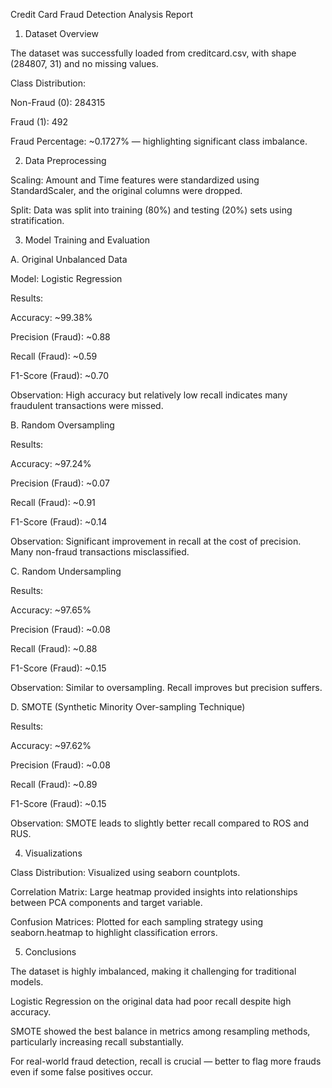 Credit Card Fraud Detection Analysis Report

1. Dataset Overview

The dataset was successfully loaded from creditcard.csv, with shape (284807, 31) and no missing values.

Class Distribution:

Non-Fraud (0): 284315

Fraud (1): 492

Fraud Percentage: ~0.1727% — highlighting significant class imbalance.

2. Data Preprocessing

Scaling: Amount and Time features were standardized using StandardScaler, and the original columns were dropped.

Split: Data was split into training (80%) and testing (20%) sets using stratification.

3. Model Training and Evaluation

A. Original Unbalanced Data

Model: Logistic Regression

Results:

Accuracy: ~99.38%

Precision (Fraud): ~0.88

Recall (Fraud): ~0.59

F1-Score (Fraud): ~0.70

Observation: High accuracy but relatively low recall indicates many fraudulent transactions were missed.

B. Random Oversampling

Results:

Accuracy: ~97.24%

Precision (Fraud): ~0.07

Recall (Fraud): ~0.91

F1-Score (Fraud): ~0.14

Observation: Significant improvement in recall at the cost of precision. Many non-fraud transactions misclassified.

C. Random Undersampling

Results:

Accuracy: ~97.65%

Precision (Fraud): ~0.08

Recall (Fraud): ~0.88

F1-Score (Fraud): ~0.15

Observation: Similar to oversampling. Recall improves but precision suffers.

D. SMOTE (Synthetic Minority Over-sampling Technique)

Results:

Accuracy: ~97.62%

Precision (Fraud): ~0.08

Recall (Fraud): ~0.89

F1-Score (Fraud): ~0.15

Observation: SMOTE leads to slightly better recall compared to ROS and RUS.

4. Visualizations

Class Distribution: Visualized using seaborn countplots.

Correlation Matrix: Large heatmap provided insights into relationships between PCA components and target variable.

Confusion Matrices: Plotted for each sampling strategy using seaborn.heatmap to highlight classification errors.

5. Conclusions

The dataset is highly imbalanced, making it challenging for traditional models.

Logistic Regression on the original data had poor recall despite high accuracy.

SMOTE showed the best balance in metrics among resampling methods, particularly increasing recall substantially.

For real-world fraud detection, recall is crucial — better to flag more frauds even if some false positives occur.
